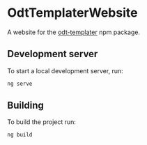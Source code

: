 # OdtTemplaterWebsite

A website for the [odt-templater](https://npmjs.com/package/odt-templater) npm package.

## Development server

To start a local development server, run:

```bash
ng serve
```

## Building

To build the project run:

```bash
ng build
```
